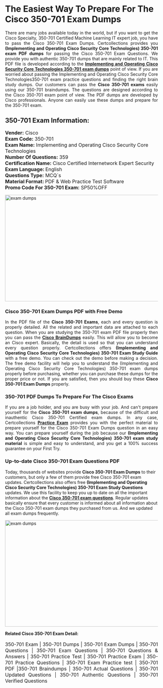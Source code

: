 <h1>The Easiest Way To Prepare For The Cisco 350-701 Exam Dumps</h1> <p style="text-align:justify">There are many jobs available today in the world, but if you want to get the Cisco Specialty, 350-701 Certified Machine Learning IT expert job, you have to pass the Cisco 350-701 Exam Dumps. Certcollections provides you <strong>(Implementing and Operating Cisco Security Core Technologies) 350-701 exam PDF dumps</strong> for passing the Cisco 350-701 Exam Questions. We provide you with authentic 350-701 dumps that are mainly related to IT. This PDF file is developed according to the <a href="https://www.certsofficial.com/cisco/350-701-questions"><strong>Implementing and Operating Cisco Security Core Technologies 350-701 exam dumps</strong></a> point of view. If you are worried about passing the Implementing and Operating Cisco Security Core Technologies350-701 exam practice questions and finding the right brain study dumps. Our customers can pass the <strong>Cisco 350-701 exams </strong>easily using our 350-701 braindumps. The questions are designed according to the Cisco 350-701 exam point of view. The PDF dumps are developed by Cisco professionals. Anyone can easily use these dumps and prepare for the 350-701 exam.</p> <h2><strong>350-701 Exam Information:</strong></h2> <p><span style="font-size:16px"><strong>Vender:</strong> Cisco<br /> <strong>Exam Code:</strong> 350-701<br /> <strong>Exam Name:</strong> Implementing and Operating Cisco Security Core Technologies<br /> <strong>Number Of Questions:</strong> 359<br /> <strong>Certification Name:</strong> Cisco Certified Internetwork Expert Security<br /> <strong>Exam Language: </strong>English<br /> <strong>Questions Type:</strong> MCQ`s<br /> <strong>Material Format: </strong>PDF & Web Practice Test Software<br /> <strong>Promo Code For 350-701 Exam:</strong> SP50%OFF</span></p> <p><a href="https://www.certsofficial.com/cisco/350-701-questions" rel="no-follow"><img alt="exam dumps" src="https://www.certcollections.com/uploads/content/certsofficial.jpg" style="height:350px; width:750px" /></a></p> <h3><strong>Cisco 350-701 Exam Dumps PDF with Free Demo</strong></h3> <p style="text-align:justify">In the PDF file of the <strong>Cisco 350-701 Exams</strong>, each and every question is properly detailed. All the related and important data are attached to each question. When you are studying the 350-701 exam PDF file properly then you can pass the <a href="https://www.certsofficial.com/cisco-dumps"><strong>Cisco BrainDumps</strong></a> easily. This will allow you to become an Cisco expert. Basically, the detail is used so that you can understand every question properly. Certcollections offers <strong>(Implementing and Operating Cisco Security Core Technologies) 350-701 Exam Study Guide</strong> with a free demo. You can check out the demo before making a decision. The free demo facility will help you to understand the (Implementing and Operating Cisco Security Core Technologies) 350-701 exam dumps properly before purchasing, whether you can purchase these dumps for the proper price or not. If you are satisfied, then you should buy these <strong>Cisco 350-701 Exam Dumps</strong> properly.</p> <h3><strong>350-701 PDF Dumps To Prepare For The Cisco Exams</strong></h3> <p style="text-align:justify">If you are a job holder, and you are busy with your job. And can't prepare yourself for the <strong>Cisco 350-701 exam dumps</strong>, because of the difficult and inauthentic Cisco 350-701 Certified exam dumps. In any case, Certcollections <strong><a href="https://www.certsofficial.com/">Practice Exam</a></strong> provides you with the perfect material to prepare yourself for the Cisco 350-701 Exam Dumps question in an easy way. You can prepare yourself during the job because our <strong>(Implementing and Operating Cisco Security Core Technologies) 350-701 exam study material</strong> is simple and easy to understand, and you get a 100% success guarantee on your First Try.</p> <h3><strong>Up-to-date Cisco 350-701 Exam Questions PDF</strong></h3> <p>Today, thousands of websites provide <strong>Cisco 350-701 Exam Dumps</strong> to their customers, but only a few of them provide free Cisco 350-701 exam updates. Certcollections also offers free <strong>(Implementing and Operating Cisco Security Core Technologies) 350-701 Exam Study Questions</strong> updates. We use this facility to keep you up to date on all the important information about the <a href="https://www.certsofficial.com/cisco/350-701-questions"><strong>Cisco 350-701 exam questions</strong></a>. Regular updates basically ensure that every customer is informed about all information about the Cisco 350-701 exam dumps they purchased from us. And we updated all exam dumps frequently.</p> <p><a href="https://www.certsofficial.com/cisco/350-701-questions"><img alt="exam dumps " src="https://www.certcollections.com/uploads/content/certsofficial2.jpg" style="height:350px; width:750px" /></a></p> <p style="text-align:justify"><span style="font-size:14px"><strong>Related Cisco 350-701 Exam Detail:</strong></span><br /> <br /> <span style="font-size:16px">350-701 Exam | 350-701 Dumps | 350-701 Exam Dumps | 350-701 Questions | 350-701 Exam Questions | 350-701 Questions & Answers | 350-701 Practice Test | 350-701 Practice Exam | 350-701 Practice Questions | 350-701 Exam Practice test | 350-701 PDF |350-701 Braindumps | 350-701 Actual Questions | 350-701 Updated Questions | 350-701 Authentic Questions | 350-701 Verified Questions</span></p>
